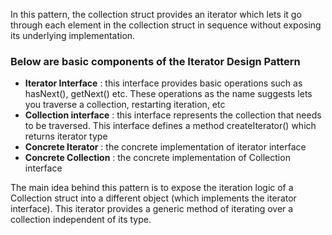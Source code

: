 In this pattern, the collection struct provides an iterator which lets it go through each element in the collection struct in sequence without exposing its underlying implementation.

### Below are basic components of the Iterator Design Pattern

- **Iterator Interface** : this interface provides basic operations such as hasNext(), getNext() etc. These operations as the name suggests lets you traverse a collection, restarting iteration, etc
- **Collection interface** : this interface represents the collection that needs to be traversed. This interface defines a method createIterator() which returns iterator type
- **Concrete Iterator** : the concrete implementation of iterator interface
- **Concrete Collection** : the concrete implementation of Collection interface

The main idea behind this pattern is to expose the iteration logic of a Collection struct into a different object (which implements the iterator interface). This iterator provides a generic method of iterating over a collection independent of its type.
